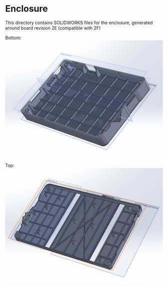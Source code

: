 # Enclosure

This directory contains SOLIDWORKS files for the enclosure, generated around board revision 2E (compatible with 2F)

Bottom:
![Enclosure Bottom](./bottom.png "Enclosure Bottom")

Top:
![Enclosure Top](./top.png "Enclosure Top")

